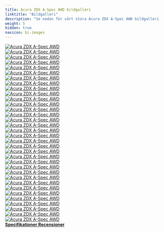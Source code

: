 ```yaml
---
title: Acura ZDX A-Spec AWD bildgalleri
linktitle: "Bildgalleri"
description: "Se nedan för vårt stora Acura ZDX A-Spec AWD bildgalleri. Klicka på bilderna för högupplösta versioner."
weight: 5
hidden: true
navicon: bi-images
---
```

<!-- markdownlint-disable MD033 -->
<div class="row" id ="my-gallery">
	<div class="pswp-grid-item col-6 col-md-4">
		<a href="https://media.evkx.net/multimedia/models/acura/zdx/zdx_a-spec_awd/cameramirror_1.jpg"
data-pswp-src="https://media.evkx.net/multimedia/models/acura/zdx/zdx_a-spec_awd/cameramirror_1.jpg"
data-pswp-width="3000"
data-pswp-height="1985" 
target="_blank">
			<img src="https://media.evkx.net/multimedia/models/acura/zdx/zdx_a-spec_awd/cameramirror_1_xst.jpg" alt="Acura ZDX A-Spec AWD" class="img-fluid " />
		</a>
	</div>
	<div class="pswp-grid-item col-6 col-md-4">
		<a href="https://media.evkx.net/multimedia/models/acura/zdx/zdx_a-spec_awd/charging_1.jpg"
data-pswp-src="https://media.evkx.net/multimedia/models/acura/zdx/zdx_a-spec_awd/charging_1.jpg"
data-pswp-width="3000"
data-pswp-height="2250" 
target="_blank">
			<img src="https://media.evkx.net/multimedia/models/acura/zdx/zdx_a-spec_awd/charging_1_xst.jpg" alt="Acura ZDX A-Spec AWD" class="img-fluid " />
		</a>
	</div>
	<div class="pswp-grid-item col-6 col-md-4">
		<a href="https://media.evkx.net/multimedia/models/acura/zdx/zdx_a-spec_awd/detail_1.jpg"
data-pswp-src="https://media.evkx.net/multimedia/models/acura/zdx/zdx_a-spec_awd/detail_1.jpg"
data-pswp-width="3000"
data-pswp-height="2000" 
target="_blank">
			<img src="https://media.evkx.net/multimedia/models/acura/zdx/zdx_a-spec_awd/detail_1_xst.jpg" alt="Acura ZDX A-Spec AWD" class="img-fluid " />
		</a>
	</div>
	<div class="pswp-grid-item col-6 col-md-4">
		<a href="https://media.evkx.net/multimedia/models/acura/zdx/zdx_a-spec_awd/exterior_1.jpg"
data-pswp-src="https://media.evkx.net/multimedia/models/acura/zdx/zdx_a-spec_awd/exterior_1.jpg"
data-pswp-width="3000"
data-pswp-height="2000" 
target="_blank">
			<img src="https://media.evkx.net/multimedia/models/acura/zdx/zdx_a-spec_awd/exterior_1_xst.jpg" alt="Acura ZDX A-Spec AWD" class="img-fluid " />
		</a>
	</div>
	<div class="pswp-grid-item col-6 col-md-4">
		<a href="https://media.evkx.net/multimedia/models/acura/zdx/zdx_a-spec_awd/exterior_2.jpg"
data-pswp-src="https://media.evkx.net/multimedia/models/acura/zdx/zdx_a-spec_awd/exterior_2.jpg"
data-pswp-width="3000"
data-pswp-height="2000" 
target="_blank">
			<img src="https://media.evkx.net/multimedia/models/acura/zdx/zdx_a-spec_awd/exterior_2_xst.jpg" alt="Acura ZDX A-Spec AWD" class="img-fluid " />
		</a>
	</div>
	<div class="pswp-grid-item col-6 col-md-4">
		<a href="https://media.evkx.net/multimedia/models/acura/zdx/zdx_a-spec_awd/exterior_3.jpg"
data-pswp-src="https://media.evkx.net/multimedia/models/acura/zdx/zdx_a-spec_awd/exterior_3.jpg"
data-pswp-width="3000"
data-pswp-height="1999" 
target="_blank">
			<img src="https://media.evkx.net/multimedia/models/acura/zdx/zdx_a-spec_awd/exterior_3_xst.jpg" alt="Acura ZDX A-Spec AWD" class="img-fluid " />
		</a>
	</div>
	<div class="pswp-grid-item col-6 col-md-4">
		<a href="https://media.evkx.net/multimedia/models/acura/zdx/zdx_a-spec_awd/exterior_6.jpg"
data-pswp-src="https://media.evkx.net/multimedia/models/acura/zdx/zdx_a-spec_awd/exterior_6.jpg"
data-pswp-width="3000"
data-pswp-height="2250" 
target="_blank">
			<img src="https://media.evkx.net/multimedia/models/acura/zdx/zdx_a-spec_awd/exterior_6_xst.jpg" alt="Acura ZDX A-Spec AWD" class="img-fluid " />
		</a>
	</div>
	<div class="pswp-grid-item col-6 col-md-4">
		<a href="https://media.evkx.net/multimedia/models/acura/zdx/zdx_a-spec_awd/frontseats_1.jpg"
data-pswp-src="https://media.evkx.net/multimedia/models/acura/zdx/zdx_a-spec_awd/frontseats_1.jpg"
data-pswp-width="3000"
data-pswp-height="1997" 
target="_blank">
			<img src="https://media.evkx.net/multimedia/models/acura/zdx/zdx_a-spec_awd/frontseats_1_xst.jpg" alt="Acura ZDX A-Spec AWD" class="img-fluid " />
		</a>
	</div>
	<div class="pswp-grid-item col-6 col-md-4">
		<a href="https://media.evkx.net/multimedia/models/acura/zdx/zdx_a-spec_awd/frontseats_2.jpg"
data-pswp-src="https://media.evkx.net/multimedia/models/acura/zdx/zdx_a-spec_awd/frontseats_2.jpg"
data-pswp-width="3000"
data-pswp-height="2250" 
target="_blank">
			<img src="https://media.evkx.net/multimedia/models/acura/zdx/zdx_a-spec_awd/frontseats_2_xst.jpg" alt="Acura ZDX A-Spec AWD" class="img-fluid " />
		</a>
	</div>
	<div class="pswp-grid-item col-6 col-md-4">
		<a href="https://media.evkx.net/multimedia/models/acura/zdx/zdx_a-spec_awd/frontseats_3.jpg"
data-pswp-src="https://media.evkx.net/multimedia/models/acura/zdx/zdx_a-spec_awd/frontseats_3.jpg"
data-pswp-width="3000"
data-pswp-height="2137" 
target="_blank">
			<img src="https://media.evkx.net/multimedia/models/acura/zdx/zdx_a-spec_awd/frontseats_3_xst.jpg" alt="Acura ZDX A-Spec AWD" class="img-fluid " />
		</a>
	</div>
	<div class="pswp-grid-item col-6 col-md-4">
		<a href="https://media.evkx.net/multimedia/models/acura/zdx/zdx_a-spec_awd/headlights_1.jpg"
data-pswp-src="https://media.evkx.net/multimedia/models/acura/zdx/zdx_a-spec_awd/headlights_1.jpg"
data-pswp-width="3000"
data-pswp-height="2000" 
target="_blank">
			<img src="https://media.evkx.net/multimedia/models/acura/zdx/zdx_a-spec_awd/headlights_1_xst.jpg" alt="Acura ZDX A-Spec AWD" class="img-fluid " />
		</a>
	</div>
	<div class="pswp-grid-item col-6 col-md-4">
		<a href="https://media.evkx.net/multimedia/models/acura/zdx/zdx_a-spec_awd/headlights_2.jpg"
data-pswp-src="https://media.evkx.net/multimedia/models/acura/zdx/zdx_a-spec_awd/headlights_2.jpg"
data-pswp-width="3000"
data-pswp-height="2250" 
target="_blank">
			<img src="https://media.evkx.net/multimedia/models/acura/zdx/zdx_a-spec_awd/headlights_2_xst.jpg" alt="Acura ZDX A-Spec AWD" class="img-fluid " />
		</a>
	</div>
	<div class="pswp-grid-item col-6 col-md-4">
		<a href="https://media.evkx.net/multimedia/models/acura/zdx/zdx_a-spec_awd/headlights_3.jpg"
data-pswp-src="https://media.evkx.net/multimedia/models/acura/zdx/zdx_a-spec_awd/headlights_3.jpg"
data-pswp-width="3000"
data-pswp-height="2249" 
target="_blank">
			<img src="https://media.evkx.net/multimedia/models/acura/zdx/zdx_a-spec_awd/headlights_3_xst.jpg" alt="Acura ZDX A-Spec AWD" class="img-fluid " />
		</a>
	</div>
	<div class="pswp-grid-item col-6 col-md-4">
		<a href="https://media.evkx.net/multimedia/models/acura/zdx/zdx_a-spec_awd/interior_1.jpg"
data-pswp-src="https://media.evkx.net/multimedia/models/acura/zdx/zdx_a-spec_awd/interior_1.jpg"
data-pswp-width="3000"
data-pswp-height="1687" 
target="_blank">
			<img src="https://media.evkx.net/multimedia/models/acura/zdx/zdx_a-spec_awd/interior_1_xst.jpg" alt="Acura ZDX A-Spec AWD" class="img-fluid " />
		</a>
	</div>
	<div class="pswp-grid-item col-6 col-md-4">
		<a href="https://media.evkx.net/multimedia/models/acura/zdx/zdx_a-spec_awd/interior_2.jpg"
data-pswp-src="https://media.evkx.net/multimedia/models/acura/zdx/zdx_a-spec_awd/interior_2.jpg"
data-pswp-width="3000"
data-pswp-height="1969" 
target="_blank">
			<img src="https://media.evkx.net/multimedia/models/acura/zdx/zdx_a-spec_awd/interior_2_xst.jpg" alt="Acura ZDX A-Spec AWD" class="img-fluid " />
		</a>
	</div>
	<div class="pswp-grid-item col-6 col-md-4">
		<a href="https://media.evkx.net/multimedia/models/acura/zdx/zdx_a-spec_awd/interior_3.jpg"
data-pswp-src="https://media.evkx.net/multimedia/models/acura/zdx/zdx_a-spec_awd/interior_3.jpg"
data-pswp-width="3000"
data-pswp-height="2000" 
target="_blank">
			<img src="https://media.evkx.net/multimedia/models/acura/zdx/zdx_a-spec_awd/interior_3_xst.jpg" alt="Acura ZDX A-Spec AWD" class="img-fluid " />
		</a>
	</div>
	<div class="pswp-grid-item col-6 col-md-4">
		<a href="https://media.evkx.net/multimedia/models/acura/zdx/zdx_a-spec_awd/interior_4.jpg"
data-pswp-src="https://media.evkx.net/multimedia/models/acura/zdx/zdx_a-spec_awd/interior_4.jpg"
data-pswp-width="2000"
data-pswp-height="1126" 
target="_blank">
			<img src="https://media.evkx.net/multimedia/models/acura/zdx/zdx_a-spec_awd/interior_4_xst.jpg" alt="Acura ZDX A-Spec AWD" class="img-fluid " />
		</a>
	</div>
	<div class="pswp-grid-item col-6 col-md-4">
		<a href="https://media.evkx.net/multimedia/models/acura/zdx/zdx_a-spec_awd/interior_5.jpg"
data-pswp-src="https://media.evkx.net/multimedia/models/acura/zdx/zdx_a-spec_awd/interior_5.jpg"
data-pswp-width="2000"
data-pswp-height="1126" 
target="_blank">
			<img src="https://media.evkx.net/multimedia/models/acura/zdx/zdx_a-spec_awd/interior_5_xst.jpg" alt="Acura ZDX A-Spec AWD" class="img-fluid " />
		</a>
	</div>
	<div class="pswp-grid-item col-6 col-md-4">
		<a href="https://media.evkx.net/multimedia/models/acura/zdx/zdx_a-spec_awd/interior_6.jpg"
data-pswp-src="https://media.evkx.net/multimedia/models/acura/zdx/zdx_a-spec_awd/interior_6.jpg"
data-pswp-width="2000"
data-pswp-height="1126" 
target="_blank">
			<img src="https://media.evkx.net/multimedia/models/acura/zdx/zdx_a-spec_awd/interior_6_xst.jpg" alt="Acura ZDX A-Spec AWD" class="img-fluid " />
		</a>
	</div>
	<div class="pswp-grid-item col-6 col-md-4">
		<a href="https://media.evkx.net/multimedia/models/acura/zdx/zdx_a-spec_awd/interior_7.jpg"
data-pswp-src="https://media.evkx.net/multimedia/models/acura/zdx/zdx_a-spec_awd/interior_7.jpg"
data-pswp-width="2000"
data-pswp-height="1126" 
target="_blank">
			<img src="https://media.evkx.net/multimedia/models/acura/zdx/zdx_a-spec_awd/interior_7_xst.jpg" alt="Acura ZDX A-Spec AWD" class="img-fluid " />
		</a>
	</div>
	<div class="pswp-grid-item col-6 col-md-4">
		<a href="https://media.evkx.net/multimedia/models/acura/zdx/zdx_a-spec_awd/interior_8.jpg"
data-pswp-src="https://media.evkx.net/multimedia/models/acura/zdx/zdx_a-spec_awd/interior_8.jpg"
data-pswp-width="2000"
data-pswp-height="1126" 
target="_blank">
			<img src="https://media.evkx.net/multimedia/models/acura/zdx/zdx_a-spec_awd/interior_8_xst.jpg" alt="Acura ZDX A-Spec AWD" class="img-fluid " />
		</a>
	</div>
	<div class="pswp-grid-item col-6 col-md-4">
		<a href="https://media.evkx.net/multimedia/models/acura/zdx/zdx_a-spec_awd/interior_9.jpg"
data-pswp-src="https://media.evkx.net/multimedia/models/acura/zdx/zdx_a-spec_awd/interior_9.jpg"
data-pswp-width="2000"
data-pswp-height="1126" 
target="_blank">
			<img src="https://media.evkx.net/multimedia/models/acura/zdx/zdx_a-spec_awd/interior_9_xst.jpg" alt="Acura ZDX A-Spec AWD" class="img-fluid " />
		</a>
	</div>
	<div class="pswp-grid-item col-6 col-md-4">
		<a href="https://media.evkx.net/multimedia/models/acura/zdx/zdx_a-spec_awd/main_1.jpg"
data-pswp-src="https://media.evkx.net/multimedia/models/acura/zdx/zdx_a-spec_awd/main_1.jpg"
data-pswp-width="3000"
data-pswp-height="1758" 
target="_blank">
			<img src="https://media.evkx.net/multimedia/models/acura/zdx/zdx_a-spec_awd/main_1_xst.jpg" alt="Acura ZDX A-Spec AWD" class="img-fluid " />
		</a>
	</div>
	<div class="pswp-grid-item col-6 col-md-4">
		<a href="https://media.evkx.net/multimedia/models/acura/zdx/zdx_a-spec_awd/mobileapp_1.jpg"
data-pswp-src="https://media.evkx.net/multimedia/models/acura/zdx/zdx_a-spec_awd/mobileapp_1.jpg"
data-pswp-width="3000"
data-pswp-height="2249" 
target="_blank">
			<img src="https://media.evkx.net/multimedia/models/acura/zdx/zdx_a-spec_awd/mobileapp_1_xst.jpg" alt="Acura ZDX A-Spec AWD" class="img-fluid " />
		</a>
	</div>
	<div class="pswp-grid-item col-6 col-md-4">
		<a href="https://media.evkx.net/multimedia/models/acura/zdx/zdx_a-spec_awd/mobileapp_2.jpg"
data-pswp-src="https://media.evkx.net/multimedia/models/acura/zdx/zdx_a-spec_awd/mobileapp_2.jpg"
data-pswp-width="3000"
data-pswp-height="2000" 
target="_blank">
			<img src="https://media.evkx.net/multimedia/models/acura/zdx/zdx_a-spec_awd/mobileapp_2_xst.jpg" alt="Acura ZDX A-Spec AWD" class="img-fluid " />
		</a>
	</div>
	<div class="pswp-grid-item col-6 col-md-4">
		<a href="https://media.evkx.net/multimedia/models/acura/zdx/zdx_a-spec_awd/screens_1.jpg"
data-pswp-src="https://media.evkx.net/multimedia/models/acura/zdx/zdx_a-spec_awd/screens_1.jpg"
data-pswp-width="3000"
data-pswp-height="1687" 
target="_blank">
			<img src="https://media.evkx.net/multimedia/models/acura/zdx/zdx_a-spec_awd/screens_1_xst.jpg" alt="Acura ZDX A-Spec AWD" class="img-fluid " />
		</a>
	</div>
	<div class="pswp-grid-item col-6 col-md-4">
		<a href="https://media.evkx.net/multimedia/models/acura/zdx/zdx_a-spec_awd/screens_2.jpg"
data-pswp-src="https://media.evkx.net/multimedia/models/acura/zdx/zdx_a-spec_awd/screens_2.jpg"
data-pswp-width="3000"
data-pswp-height="2250" 
target="_blank">
			<img src="https://media.evkx.net/multimedia/models/acura/zdx/zdx_a-spec_awd/screens_2_xst.jpg" alt="Acura ZDX A-Spec AWD" class="img-fluid " />
		</a>
	</div>
	<div class="pswp-grid-item col-6 col-md-4">
		<a href="https://media.evkx.net/multimedia/models/acura/zdx/zdx_a-spec_awd/screens_3.jpg"
data-pswp-src="https://media.evkx.net/multimedia/models/acura/zdx/zdx_a-spec_awd/screens_3.jpg"
data-pswp-width="2729"
data-pswp-height="2046" 
target="_blank">
			<img src="https://media.evkx.net/multimedia/models/acura/zdx/zdx_a-spec_awd/screens_3_xst.jpg" alt="Acura ZDX A-Spec AWD" class="img-fluid " />
		</a>
	</div>
	<div class="pswp-grid-item col-6 col-md-4">
		<a href="https://media.evkx.net/multimedia/models/acura/zdx/zdx_a-spec_awd/screens_4.jpg"
data-pswp-src="https://media.evkx.net/multimedia/models/acura/zdx/zdx_a-spec_awd/screens_4.jpg"
data-pswp-width="3000"
data-pswp-height="2250" 
target="_blank">
			<img src="https://media.evkx.net/multimedia/models/acura/zdx/zdx_a-spec_awd/screens_4_xst.jpg" alt="Acura ZDX A-Spec AWD" class="img-fluid " />
		</a>
	</div>
	<div class="pswp-grid-item col-6 col-md-4">
		<a href="https://media.evkx.net/multimedia/models/acura/zdx/zdx_a-spec_awd/screens_5.jpg"
data-pswp-src="https://media.evkx.net/multimedia/models/acura/zdx/zdx_a-spec_awd/screens_5.jpg"
data-pswp-width="3000"
data-pswp-height="1595" 
target="_blank">
			<img src="https://media.evkx.net/multimedia/models/acura/zdx/zdx_a-spec_awd/screens_5_xst.jpg" alt="Acura ZDX A-Spec AWD" class="img-fluid " />
		</a>
	</div>
	<div class="pswp-grid-item col-6 col-md-4">
		<a href="https://media.evkx.net/multimedia/models/acura/zdx/zdx_a-spec_awd/speaker_1.jpg"
data-pswp-src="https://media.evkx.net/multimedia/models/acura/zdx/zdx_a-spec_awd/speaker_1.jpg"
data-pswp-width="3000"
data-pswp-height="1687" 
target="_blank">
			<img src="https://media.evkx.net/multimedia/models/acura/zdx/zdx_a-spec_awd/speaker_1_xst.jpg" alt="Acura ZDX A-Spec AWD" class="img-fluid " />
		</a>
	</div>
	<div class="pswp-grid-item col-6 col-md-4">
		<a href="https://media.evkx.net/multimedia/models/acura/zdx/zdx_a-spec_awd/speaker_2.jpg"
data-pswp-src="https://media.evkx.net/multimedia/models/acura/zdx/zdx_a-spec_awd/speaker_2.jpg"
data-pswp-width="3000"
data-pswp-height="2249" 
target="_blank">
			<img src="https://media.evkx.net/multimedia/models/acura/zdx/zdx_a-spec_awd/speaker_2_xst.jpg" alt="Acura ZDX A-Spec AWD" class="img-fluid " />
		</a>
	</div>
	<div class="pswp-grid-item col-6 col-md-4">
		<a href="https://media.evkx.net/multimedia/models/acura/zdx/zdx_a-spec_awd/trunk_1.jpg"
data-pswp-src="https://media.evkx.net/multimedia/models/acura/zdx/zdx_a-spec_awd/trunk_1.jpg"
data-pswp-width="3000"
data-pswp-height="2000" 
target="_blank">
			<img src="https://media.evkx.net/multimedia/models/acura/zdx/zdx_a-spec_awd/trunk_1_xst.jpg" alt="Acura ZDX A-Spec AWD" class="img-fluid " />
		</a>
	</div>
	<div class="pswp-grid-item col-6 col-md-4">
		<a href="https://media.evkx.net/multimedia/models/acura/zdx/zdx_a-spec_awd/wheels_1.jpg"
data-pswp-src="https://media.evkx.net/multimedia/models/acura/zdx/zdx_a-spec_awd/wheels_1.jpg"
data-pswp-width="1200"
data-pswp-height="800" 
target="_blank">
			<img src="https://media.evkx.net/multimedia/models/acura/zdx/zdx_a-spec_awd/wheels_1_xst.jpg" alt="Acura ZDX A-Spec AWD" class="img-fluid " />
		</a>
	</div>
</div>
<script type="module">
  import PhotoSwipeLightbox from '/js/photoswipe-lightbox.esm.js';
    const lightbox = new PhotoSwipeLightbox({
       gallery: '#my-gallery',
        children: 'a',
        pswpModule: () => import('/js/photoswipe.esm.js')
    });
lightbox.init();
</script>
<div class="mt-3 mb-3">
<a href="../specifications/" class="text-decoration-none text-black">
<strong><i class="bi-arrow-left"></i> Specifikationer </strong>
</a>
<a href="../reviews/" class="text-decoration-none text-black float-end">
<strong>Recensioner <i class="bi-arrow-right"></i></strong>
</a>
</div>

